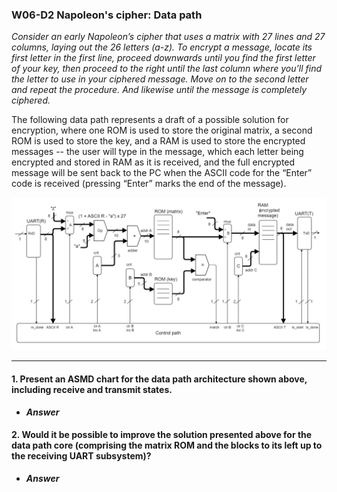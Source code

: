 ### W06-D2 Napoleon's cipher: Data path

*Consider an early Napoleon’s cipher that uses a matrix with 27 lines and 27 columns, laying out the 26 letters (a-z). To encrypt a message, locate its first letter in the first line, proceed downwards until you find the first letter of your key, then proceed to the right until the last column where you’ll find the letter to use in your ciphered message. Move on to the second letter and repeat the procedure. And likewise until the message is completely ciphered.*

The following data path represents a draft of a possible solution for encryption, where one ROM is used to store the original matrix, a second ROM is used to store the key, and a RAM is used to store the encrypted messages -- the user will type in the message, which each letter being encrypted and stored in RAM as it is received, and the full encrypted message will be sent back to the PC when the ASCII code for the “Enter” code is received (pressing “Enter” marks the end of the message).

<img src="/Resources/images/NapCip_FSMD.png" alt="drawing" width="700"/>

----

#### 1. Present an ASMD chart for the data path architecture shown above, including receive and transmit states.

- ***Answer***

#### 2. Would it be possible to improve the solution presented above for the data path core (comprising the matrix ROM and the blocks to its left up to the receiving UART subsystem)?

- ***Answer***
